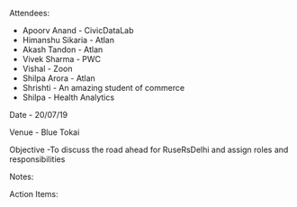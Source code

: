 Attendees:

- Apoorv Anand - CivicDataLab
- Himanshu Sikaria - Atlan
- Akash Tandon - Atlan
- Vivek Sharma - PWC
- Vishal - Zoon
- Shilpa Arora - Atlan
- Shrishti - An amazing student of commerce
- Shilpa - Health Analytics

Date - 20/07/19

Venue - Blue Tokai

Objective -To discuss the road ahead for RuseRsDelhi and assign roles and responsibilities

Notes:

Action Items:



